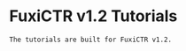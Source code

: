 # FuxiCTR v1.2 Tutorials

```{note}
The tutorials are built for FuxiCTR v1.2.
```

```{tableofcontents}
```
